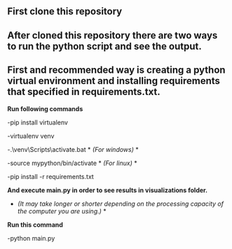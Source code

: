 

## First clone this repository

## After cloned this repository there are two ways to run the python script and see the output.

## First and recommended way is creating a python virtual environment and installing requirements that specified in requirements.txt.
**Run following commands** 

-pip install virtualenv

-virtualenv venv

-.\venv\Scripts\activate.bat  * *(For windows)* *

-source mypython/bin/activate  * *(For linux)* *

-pip install -r requirements.txt



**And execute main.py in order to see results in visualizations folder.**

* *(It may take longer or shorter depending on the processing capacity of the computer you are using.)* *

**Run this command**

-python main.py






